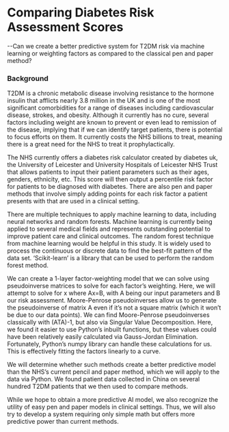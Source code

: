 # Comparing Diabetes Risk Assessment Scores
--Can we create a better predictive system for T2DM risk via machine learning or weighting factors as compared to the classical pen and paper method? 

### Background
  T2DM is a chronic metabolic disease involving resistance to the hormone insulin that afflicts nearly 3.8 million in the UK and is one of the most significant comorbidities for a range of diseases including cardiovascular disease, strokes, and obesity. Although it currently has no cure, several factors including weight are known to prevent or even lead to remission of the disease, implying that if we can identify target patients, there is potential to focus efforts on them. It currently costs the NHS billions to treat, meaning there is a great need for the NHS to treat it prophylactically. 
  
  The NHS currently offers a diabetes risk calculator created by diabetes uk, the University of Leicester and University Hospitals of Leicester NHS Trust that allows patients to input their patient parameters such as their ages, genders, ethnicity, etc. This score will then output a percentile risk factor for patients to be diagnosed with diabetes. There are also pen and paper methods that involve simply adding points for each risk factor a patient presents with that are used in a clinical setting. 
  
  There are multiple techniques to apply machine learning to data, including neural networks and random forests. Machine learning is currently being applied to several medical fields and represents outstanding potential to improve patient care and clinical outcomes. The random forest technique from machine learning would be helpful in this study. It is widely used to process the continuous or discrete data to find the best-fit pattern of the data set. ‘Scikit-learn’ is a library that can be used to perform the random forest method.
  
  We can create a 1-layer factor-weighting model that we can solve using pseudoinverse matrices to solve for each factor’s weighting. Here, we will attempt to solve for x where Ax=B, with A being our input parameters and B our risk assessment. Moore-Penrose pseudoinverses allow us to generate the pseudoinverse of matrix A even if it’s not a square matrix (which it won’t be due to our data points). We can find Moore-Penrose pseudoinverses classically with (ATA)-1, but also via Singular Value Decomposition. Here, we found it easier to use Python’s inbuilt functions, but these values could have been relatively easily calculated via Gauss-Jordan Elimination. Fortunately, Python’s numpy library can handle these calculations for us. This is effectively fitting the factors linearly to a curve. 
  
  We will determine whether such methods create a better predictive model than the NHS’s current pencil and paper method, which we will apply to the data via Python. We found patient data collected in China on several hundred T2DM patients that we then used to compare methods. 
  
  While we hope to obtain a more predictive AI model, we also recognize the utility of easy pen and paper models in clinical settings. Thus, we will also try to develop a system requiring only simple math but offers more predictive power than current methods. 
